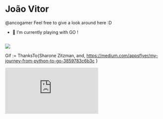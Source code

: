 
# João Vitor 
@ancogamer
Feel free to give a look around here :D 
- 🌱 I’m currently playing with GO ! 



## 
![](https://miro.medium.com/max/384/1*8PJBsNzUNfg9HHzCLWDjKw.gif)

Gif := ThanksTo{Sharone Zitzman,
                and, 
                https://medium.com/appsflyer/my-journey-from-python-to-go-3859783c6b3c
                }

![](https://platform.linkedin.com/badges/js/profile.js)

